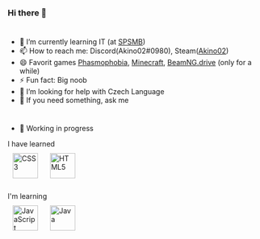### Hi there 👋
#
- 🌱 I’m currently learning IT (at <a href=https://www.spsmb.cz/>SPSMB</a>)
- 📫 How to reach me: Discord(Akino02#0980), Steam(<a href=https://steamcommunity.com/profiles/76561198147089025>Akino02</a>)
- 😄 Favorit games <a href=https://store.steampowered.com/app/739630/Phasmophobia/>Phasmophobia</a>, <a href=https://www.minecraft.net/en-us/about
minecraft>Minecraft</a>, <a href=https://store.steampowered.com/app/284160/BeamNGdrive/>BeamNG.drive</a> (only for a while)
- ⚡ Fun fact: Big noob
- 🤔 I’m looking for help with Czech Language
- 💬 If you need something, ask me 
#
- 🛑 Working in progress
<div>I have learned</div>
<div>
<a href="https://www.w3schools.com/css/" target="_blank"><img style="margin: 10px" src="https://profilinator.rishav.dev/skills-assets/css3-original-wordmark.svg"
alt="CSS3" height="50" /></a>  
<a href="https://en.wikipedia.org/wiki/HTML5" target="_blank"><img style="margin: 10px" src="https://profilinator.rishav.dev/skills-assets/html5-original-wordmark.svg"
alt="HTML5" height="50" /></a>  
</div>
<br>
<div>I'm learning</div>
<div>  
<a href="https://www.javascript.com/" target="_blank"><img style="margin: 10px" src="https://profilinator.rishav.dev/skills-assets/javascript-original.svg" alt="JavaScript" height="50" /></a>  
<a href="https://www.java.com/" target="_blank"><img style="margin: 10px" src="https://profilinator.rishav.dev/skills-assets/java-original-wordmark.svg" alt="Java" height="50" /></a>  
</div>
<!--
**Akino02/Akino02** is a ✨ _special_ ✨ repository because its `README.md` (this file) appears on your GitHub profile.

Here are some ideas to get you started:

- 🔭 I’m currently working on 
- 👯 I’m looking to collaborate on ...
-
-->
